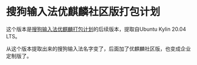 # 搜狗输入法优麒麟社区版打包计划
这个版本是[搜狗输入法优麒麟打包计划](https://gitee.com/laomocode/fcitx-sogoupinyin)的后续版本，提取自Ubuntu Kylin 20.04 LTS。

从这个版本提取出来的搜狗输入法名字变了，后面加了优麒麟社区版，也变成企业定制版了。